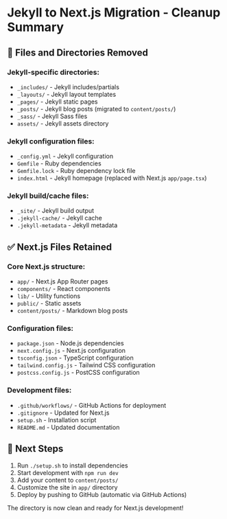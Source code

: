 # Jekyll to Next.js Migration - Cleanup Summary

## 🧹 Files and Directories Removed

### Jekyll-specific directories:
- `_includes/` - Jekyll includes/partials
- `_layouts/` - Jekyll layout templates  
- `_pages/` - Jekyll static pages
- `_posts/` - Jekyll blog posts (migrated to `content/posts/`)
- `_sass/` - Jekyll Sass files
- `assets/` - Jekyll assets directory

### Jekyll configuration files:
- `_config.yml` - Jekyll configuration
- `Gemfile` - Ruby dependencies
- `Gemfile.lock` - Ruby dependency lock file
- `index.html` - Jekyll homepage (replaced with Next.js `app/page.tsx`)

### Jekyll build/cache files:
- `_site/` - Jekyll build output
- `.jekyll-cache/` - Jekyll cache
- `.jekyll-metadata` - Jekyll metadata

## ✅ Next.js Files Retained

### Core Next.js structure:
- `app/` - Next.js App Router pages
- `components/` - React components
- `lib/` - Utility functions
- `public/` - Static assets
- `content/posts/` - Markdown blog posts

### Configuration files:
- `package.json` - Node.js dependencies
- `next.config.js` - Next.js configuration
- `tsconfig.json` - TypeScript configuration
- `tailwind.config.js` - Tailwind CSS configuration
- `postcss.config.js` - PostCSS configuration

### Development files:
- `.github/workflows/` - GitHub Actions for deployment
- `.gitignore` - Updated for Next.js
- `setup.sh` - Installation script
- `README.md` - Updated documentation

## 🚀 Next Steps

1. Run `./setup.sh` to install dependencies
2. Start development with `npm run dev`
3. Add your content to `content/posts/`
4. Customize the site in `app/` directory
5. Deploy by pushing to GitHub (automatic via GitHub Actions)

The directory is now clean and ready for Next.js development!
